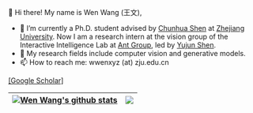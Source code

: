 
<!--
**encounter1997/encounter1997** is a ✨ _special_ ✨ repository because its `README.md` (this file) appears on your GitHub profile.

Here are some ideas to get you started:

- 🔭 I’m currently working on ...
- 🌱 I’m currently learning ...
- 👯 I’m looking to collaborate on ...
- 🤔 I’m looking for help with ...
- 💬 Ask me about ...
- 📫 How to reach me: ...
- 😄 Pronouns: ...
- ⚡ Fun fact: ...
-->


👋 Hi there! My name is Wen Wang (王文),

- 🔭 I’m currently a Ph.D. student advised by [Chunhua Shen](https://cshen.github.io/) at [Zhejiang University](https://www.zju.edu.cn/english/). Now I am a research intern at the vision group of the Interactive Intelligence Lab at [Ant Group](https://www.antgroup.com/en), led by [Yujun Shen](https://shenyujun.github.io/).
- 🌱 My research fields include computer vision and generative models.
- 📫 How to reach me: wwenxyz (at) zju.edu.cn

[[Google Scholar]](https://scholar.google.com/citations?user=1ks0R04AAAAJ)

<!--
[![Readme Card](https://github-readme-stats-sigma-five.vercel.app/api/pin/?username=baaivision&repo=Painter&theme=default)](https://github.com/baaivision/Painter)
[![Readme Card](https://github-readme-stats-sigma-five.vercel.app/api/pin/?username=baaivision&repo=EVA&theme=default)](https://github.com/baaivision/EVA)
[![Readme Card](https://github-readme-stats-sigma-five.vercel.app/api/pin/?username=baaivision&repo=vid2vid-zero&theme=default)](https://github.com/baaivision/vid2vid-zero)
[![Readme Card](https://github-readme-stats-sigma-five.vercel.app/api/pin/?username=zideliu&repo=StyleDrop-PyTorch&theme=default)](https://github.com/zideliu/StyleDrop-PyTorch)
[![Readme Card](https://github-readme-stats-sigma-five.vercel.app/api/pin/?username=encounter1997&repo=SFA&theme=default)](https://github.com/encounter1997/SFA)
[![Readme Card](https://github-readme-stats-sigma-five.vercel.app/api/pin/?username=encounter1997&repo=DE-DETRs&theme=default)](https://github.com/encounter1997/DE-DETRs)
-->



| <a href="https://github.com/encounter1997"><img align="center" src="https://github-readme-stats-one-bice.vercel.app/api?username=encounter1997&show_icons=true&theme=buefy&hide_border=true&count_private=true&include_orgs=true&role=OWNER,COLLABORATOR" alt="Wen Wang's github stats" /></a> | <a href="https://github.com/encounter1997"><img align="center" src="https://github-readme-stats-one-bice.vercel.app/api/top-langs/?username=encounter1997&theme=buefy&hide_border=true&layout=compact&hide=java,CSS&include_orgs=true&role=OWNER,COLLABORATOR" /></a> |
| ------------- | ------------- |

<br />
